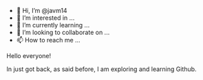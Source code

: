 - 👋 Hi, I’m @javm14
- 👀 I’m interested in ...
- 🌱 I’m currently learning ...
- 💞️ I’m looking to collaborate on ...
- 📫 How to reach me ...

<!---
javm14/javm14 is a ✨ special ✨ repository because its `README.md` (this file) appears on your GitHub profile.
You can click the Preview link to take a look at your changes.
--->Hello everyone!
In just got back, as said before, I am exploring and learning Github.

